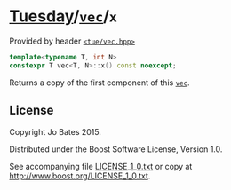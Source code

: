 [Tuesday](../../../README.md)/[`vec`](../../headers/vec.md)/`x`
===============================================================
Provided by header [`<tue/vec.hpp>`](../../headers/vec.md)

```c++
template<typename T, int N>
constexpr T vec<T, N>::x() const noexcept;
```

Returns a copy of the first component of this [`vec`](../../headers/vec.md).

License
-------
Copyright Jo Bates 2015.

Distributed under the Boost Software License, Version 1.0.

See accompanying file [LICENSE_1_0.txt](../../../LICENSE_1_0.txt) or copy at
http://www.boost.org/LICENSE_1_0.txt.
